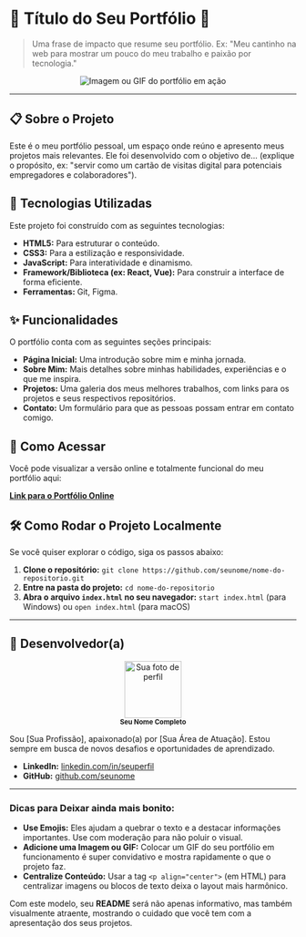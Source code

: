 # 🌟 Título do Seu Portfólio 🌟

> Uma frase de impacto que resume seu portfólio. Ex: "Meu cantinho na web para mostrar um pouco do meu trabalho e paixão por tecnologia."

<p align="center">
  <img src="URL_DA_IMAGEM_DO_SEU_SITE.gif" alt="Imagem ou GIF do portfólio em ação">
</p>

---

## 📋 Sobre o Projeto

Este é o meu portfólio pessoal, um espaço onde reúno e apresento meus projetos mais relevantes. Ele foi desenvolvido com o objetivo de... (explique o propósito, ex: "servir como um cartão de visitas digital para potenciais empregadores e colaboradores").

## 🚀 Tecnologias Utilizadas

Este projeto foi construído com as seguintes tecnologias:

* **HTML5:** Para estruturar o conteúdo.
* **CSS3:** Para a estilização e responsividade.
* **JavaScript:** Para interatividade e dinamismo.
* **Framework/Biblioteca (ex: React, Vue):** Para construir a interface de forma eficiente.
* **Ferramentas:** Git, Figma.

## ✨ Funcionalidades

O portfólio conta com as seguintes seções principais:

* **Página Inicial:** Uma introdução sobre mim e minha jornada.
* **Sobre Mim:** Mais detalhes sobre minhas habilidades, experiências e o que me inspira.
* **Projetos:** Uma galeria dos meus melhores trabalhos, com links para os projetos e seus respectivos repositórios.
* **Contato:** Um formulário para que as pessoas possam entrar em contato comigo.

## 🔗 Como Acessar

Você pode visualizar a versão online e totalmente funcional do meu portfólio aqui:

[**Link para o Portfólio Online**](https://seulinkdosite.com)

## 🛠️ Como Rodar o Projeto Localmente

Se você quiser explorar o código, siga os passos abaixo:

1.  **Clone o repositório:**
    `git clone https://github.com/seunome/nome-do-repositorio.git`
2.  **Entre na pasta do projeto:**
    `cd nome-do-repositorio`
3.  **Abra o arquivo `index.html` no seu navegador:**
    `start index.html` (para Windows) ou `open index.html` (para macOS)

---

## 👤 Desenvolvedor(a)

<p align="center">
  <img src="URL_DA_SUA_FOTO.png" width="100px;" alt="Sua foto de perfil"/><br>
  <sub><b>Seu Nome Completo</b></sub>
</p>

Sou [Sua Profissão], apaixonado(a) por [Sua Área de Atuação]. Estou sempre em busca de novos desafios e oportunidades de aprendizado.

* **LinkedIn:** [linkedin.com/in/seuperfil](https://www.linkedin.com/in/seuperfil/)
* **GitHub:** [github.com/seunome](https://github.com/seunome)

---

### Dicas para Deixar ainda mais bonito:

* **Use Emojis:** Eles ajudam a quebrar o texto e a destacar informações importantes. Use com moderação para não poluir o visual.
* **Adicione uma Imagem ou GIF:** Colocar um GIF do seu portfólio em funcionamento é super convidativo e mostra rapidamente o que o projeto faz.
* **Centralize Conteúdo:** Usar a tag `<p align="center">` (em HTML) para centralizar imagens ou blocos de texto deixa o layout mais harmônico.

Com este modelo, seu **README** será não apenas informativo, mas também visualmente atraente, mostrando o cuidado que você tem com a apresentação dos seus projetos.